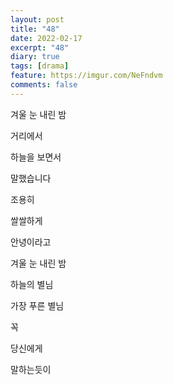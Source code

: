 ```yaml
---
layout: post
title: "48"
date: 2022-02-17
excerpt: "48"
diary: true
tags: [drama]
feature: https://imgur.com/NeFndvm
comments: false
---
```


겨울 눈 내린 밤

거리에서

하늘을 보면서

말했습니다

조용히

쌀쌀하게

안녕이라고

겨울 눈 내린 밤 

하늘의 별님 

가장 푸른 별님 

꼭 

당신에게 

말하는듯이

